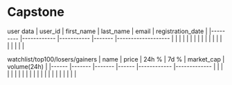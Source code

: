 # Capstone


user data
| user_id 	| first_name 	| last_name 	| email 	| registration_date 	|
|---------	|------------	|-----------	|-------	|-------------------	|
|         	|            	|           	|       	|                   	|
|         	|            	|           	|       	|                   	|
|         	|            	|           	|       	|                   	|



watchlist/top100/losers/gainers
| name 	| price 	| 24h % 	| 7d % 	| market_cap 	| volume(24h) 	|
|------	|-------	|-------	|------	|------------	|-------------	|
|      	|       	|       	|      	|            	|             	|
|      	|       	|       	|      	|            	|             	|
|      	|       	|       	|      	|            	|             	|
